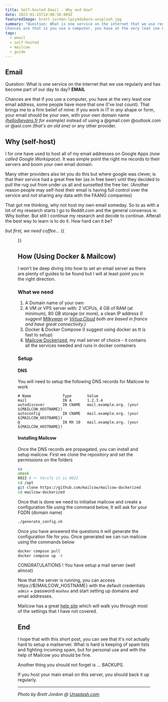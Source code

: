 ```yaml
---
title: Self-hosted Email - Why and How?
date: 2023-01-15T14:00:58.009Z
featuredImage: brett-jordan-lpzy4da9aro-unsplash.jpg
summary: "Question: What is one service on the internet that we use regularly and has become part of our day to day? **EMAIL** - 
Chances are that is you use a computer, you have at the very leat ine email address, some people have more that one (I've lost count of how many I have). Why should you have your own?"
tags:
  - email
  - self-hosted
  - mailcow
  - guide
---
```

## Email
Question: What is one service on the internet that we use regularly and has become part of our day to day? **EMAIL**

Chances are that if you use a computer, you have at the very least one email address, some people have more that one (I've lost count). That brings me to a firm belief of mine: if you work in IT in _any_ shape or form, your email should be your own, with your own domain name _(hello@evans.fr for example)_ instead of using a @gmail.com @outlook.com or @aol.com _(that's an old one)_ or any other provider.

## Why (self-host)
I for one have used to host all of my email addresses on Google Apps _(now called Google Workspace)_. It was simple point the right mx records to their servers and boom your own email domain.

Many other providers also let you do this but where google was clever, is that their service had a great free tier (as in free beer) until they decided to pull the rug out from under us all and sunsetted the free tier. (Another reason people may self-host their email is having full control over the service and not sharing any data with the FAANG companies)

That got me thinking, why not host my own email someday. So to as with a lot of my research starts I go to Reddit.com and the general consensus is: Why bother. But still I continue my research and decide to continue. Afterall the best way to learn is to do it. How hard can it be?

_but first, we need coffee..._
{{<figure src="/img/bbt-first-coffee.gif">}}

## How (Using Docker & Mailcow)

I won't be deep diving into how to set an email server as there are plenty of guides to be found but I will at least point you in the right direction.

### What we need

1. A Domain name of your own
2. A VM or VPS server with: 2 VCPUs, 4 GB of RAM (at minimum), 80 GB storage (or more), a clean IP address _(I suggest [Milkywan](https://milkywan.fr/) or [Virtua.Cloud](https://www.virtua.cloud/) both are based in france and have great connectivity.)_
3. Docker & Docker Compose (I suggest using docker as tt is fast to setup)
4. [Mailcow Dockerized](https://mailcow.email/), my mail server of choice - it contains all the services needed and runs in docker containers

### Setup
#### DNS
You will need to setup the following DNS records for Mailcow to work
```
# Name              Type       Value
mail                IN A       1.2.3.4
autodiscover        IN CNAME   mail.example.org. (your ${MAILCOW_HOSTNAME})
autoconfig          IN CNAME   mail.example.org. (your ${MAILCOW_HOSTNAME})
@                   IN MX 10   mail.example.org. (your ${MAILCOW_HOSTNAME})
```
#### Installing Mailcow

Once the DNS records are propagated, you can install and setup mailcow.
First we clone the repository and set the permissions on the folders
```bash
su
umask
0022 # <- Verify it is 0022
cd /opt
git clone https://github.com/mailcow/mailcow-dockerized
cd mailcow-dockerized
```
Once that is done we need to initialise mailcow and create a configuration file using the command below, It will ask for your FQDN (domain name)
```bash
./generate_config.sh
```
Once you have answered the questions it will generate the configuration file for you. Once generated we can run mailcow using the commands below
```bash
docker compose pull
docker compose up -d
```
CONGRATULATIONS ! You have setup a mail server (well almost)

Now that the server is running, you can access https://${MAILCOW_HOSTNAME} with the default credentials ```admin``` + password ```moohoo``` and start setting up domains and email addresses.

Mailcow has a great [help site](https://docs.mailcow.email/post_installation/firststeps-ssl/) which will walk you through most of the settings that I have not covered.

## End
I hope that with this short post, you can see that it's not actually hard to setup a mailserver. What is hard is keeping of spam lists and fighting incoming spam, but for personal use and with the help of Mailcow you should be fine.

Another thing you should not forget is ... BACKUPS. 

If you host your main email on this server, you should back it up regularly.

---
_Photo by Brett Jordon @ [Unsplash.com](https://unsplash.com/@brett_jordan?utm_source=unsplash&utm_medium=referral&utm_content=creditCopyText)_